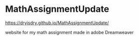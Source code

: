 # MathAssignmentUpdate
https://dryisdry.github.io/MathAssignmentUpdate/




website for my math assignment
made in adobe Dreamweaver
